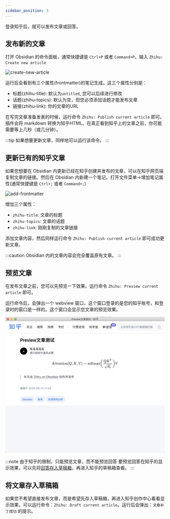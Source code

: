 ```yaml
---
sidebar_position: 3
---
```


登录知乎后，就可以发布文章或回答。

## 发布新的文章

打开 Obsidian 的命令面板，通常快捷键是 `Ctrl+P` 或者 `Command+P`。输入 `Zhihu: Create new article`

![create-new-article](./imgs/create-new-article.jpg)

运行后会看到有三个属性(frontmatter)的笔记生成。这三个属性分别是：

- 标题(zhihu-title): 默认为`untitled`, 您可以后续进行修改
- 话题(zhihu-topics): 默认为空，但您必须添加话题才能发布文章
- 链接(zhihu-link): 你的文章的URL

在写完文章准备发表的时候，运行命令 `Zhihu: Publish current article` 即可。插件会将 markdown 转换为知乎HTML。在真正看到知乎上的文章之前，你可能需要等上几秒（或几分钟）。

:::tip 如果想要更新文章，同样地可以运行该命令。
:::

## 更新已有的知乎文章

如果您想要在 Obsidian 内更新已经在知乎创建并发布的文章，可以在知乎网页端复制文章的链接。然后在 Obsidian 内新建一个笔记。打开文件菜单->增加笔记属性(通常快捷键是 `Ctrl+;` 或者 `Command+;`)

![add-frontmatter](./imgs/add-frontmatter.jpg)

增加三个属性：

- `zhihu-title`: 文章的标题
- `zhihu-topics`: 文章的话题
- `zhihu-link`: 刚刚复制的文章链接

添加文章内容，然后同样运行命令 `Zhihu: Publish current article` 即可成功更新文章。

:::caution Obsidian 内的文章内容会完全覆盖原有文章。
:::

## 预览文章

在发布文章之前，您可以先预览一下效果。运行命令 `Zhihu: Preview current article` 即可。

运行命令后，会弹出一个 webview 窗口，这个窗口登录的是您的知乎账号，和登录时的窗口是一样的。这个窗口会显示您文章的预览效果。

![preview-article](./imgs/preview-article.jpg)

:::note 由于知乎的限制，只能预览文章，而不能预览回答
要预览回答在知乎的显示效果，可以先将[回答存入草稿箱](./发布回答#将回答存入草稿箱)，再进入知乎的草稿箱查看。
:::

## 将文章存入草稿箱

如果您不希望直接发布文章，而是希望先存入草稿箱，再进入知乎创作中心看看显示效果，可以运行命令：`Zhihu: Draft current article`。运行后会弹出：`文章补丁成功` 的提示。

